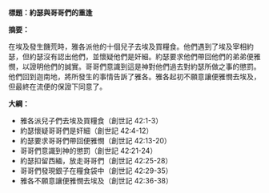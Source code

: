 **標題：約瑟與哥哥們的重逢**

**摘要：**

在埃及發生饑荒時，雅各派他的十個兒子去埃及買糧食。他們遇到了埃及宰相約瑟，但約瑟沒有認出他們，並懷疑他們是奸細。約瑟要求他們帶回他們的弟弟便雅憫，以證明他們的誠實。哥哥們意識到這是神對他們過去對約瑟所做之事的懲罰。他們回到迦南地，將所發生的事情告訴了雅各。雅各起初不願意讓便雅憫去埃及，但最終在流便的保證下同意了。

**大綱：**

* 雅各派兒子們去埃及買糧食（創世記 42:1-3）
* 約瑟懷疑哥哥們是奸細（創世記 42:4-12）
* 約瑟要求哥哥們帶回便雅憫（創世記 42:13-20）
* 哥哥們意識到神的懲罰（創世記 42:21-24）
* 約瑟扣留西緬，放走哥哥們（創世記 42:25-28）
* 哥哥們發現銀子在糧食袋中（創世記 42:29-35）
* 雅各不願意讓便雅憫去埃及（創世記 42:36-38）